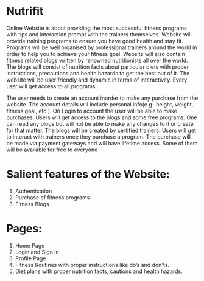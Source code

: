 # Nutrifit

Online Website is about providing the most successful fitness programs with tips and interaction prompt with the trainers themselves.
Website will provide training programs to ensure you have good health and stay fit. Programs will be well organised by professional trainers around the world in order to help you to achieve your fitness goal. Website will also contain fitness related blogs written by renowned nutritionists all over the world. The blogs will consist of nutrition facts about particular diets with proper instructions, precautions and health hazards to get the best out of it. The website will be user friendly and dynamic in terms of interactivity. Every user will get access to all programs.

The user needs to create an account inorder to make any purchase from the website. The account details will include personal info(e.g- height, weight, fitness goal, etc.). On Login to account the user will be able to make purchases. Users will get access to the blogs and some free programs. One can read any blogs but will not be able to make any changes to it or create for that matter. The blogs will be created by certified trainers. Users will get to interact with trainers once they purchase a program. The purchase will be made via payment gateways and will have lifetime access. Some of them will be available for free to everyone

# Salient features of the Website: 
  1. Authentication
  2. Purchase of fitness programs
  3. Fitness Blogs

# Pages:
  1. Home Page
  2. Login and Sign In
  3. Profile Page
  4. Fitness Routines with proper instructions like do’s and don'ts.
  5. Diet plans with proper nutrition facts, cautions and health hazards.
